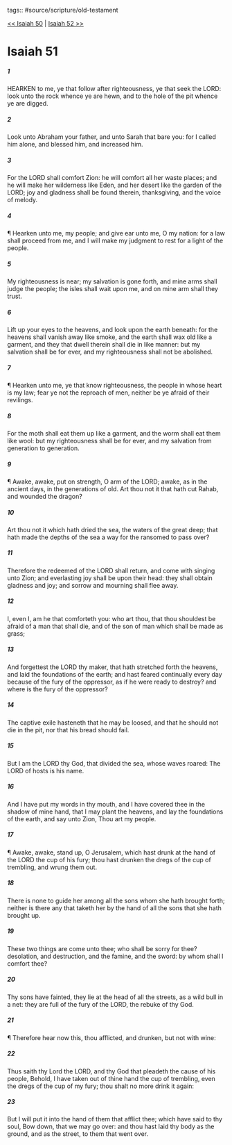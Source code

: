 tags:: #source/scripture/old-testament

[<< Isaiah 50](/old-testament/23_Isaiah/Isaiah_50.md) | [Isaiah 52 >>](/old-testament/23_Isaiah/Isaiah_52.md)

# Isaiah 51

##### 1

HEARKEN to me, ye that follow after righteousness, ye that seek the LORD: look unto the rock whence ye are hewn, and to the hole of the pit whence ye are digged.

##### 2

Look unto Abraham your father, and unto Sarah that bare you: for I called him alone, and blessed him, and increased him.

##### 3

For the LORD shall comfort Zion: he will comfort all her waste places; and he will make her wilderness like Eden, and her desert like the garden of the LORD; joy and gladness shall be found therein, thanksgiving, and the voice of melody.

##### 4

¶ Hearken unto me, my people; and give ear unto me, O my nation: for a law shall proceed from me, and I will make my judgment to rest for a light of the people.

##### 5

My righteousness is near; my salvation is gone forth, and mine arms shall judge the people; the isles shall wait upon me, and on mine arm shall they trust.

##### 6

Lift up your eyes to the heavens, and look upon the earth beneath: for the heavens shall vanish away like smoke, and the earth shall wax old like a garment, and they that dwell therein shall die in like manner: but my salvation shall be for ever, and my righteousness shall not be abolished.

##### 7

¶ Hearken unto me, ye that know righteousness, the people in whose heart is my law; fear ye not the reproach of men, neither be ye afraid of their revilings.

##### 8

For the moth shall eat them up like a garment, and the worm shall eat them like wool: but my righteousness shall be for ever, and my salvation from generation to generation.

##### 9

¶ Awake, awake, put on strength, O arm of the LORD; awake, as in the ancient days, in the generations of old. Art thou not it that hath cut Rahab, and wounded the dragon?

##### 10

Art thou not it which hath dried the sea, the waters of the great deep; that hath made the depths of the sea a way for the ransomed to pass over?

##### 11

Therefore the redeemed of the LORD shall return, and come with singing unto Zion; and everlasting joy shall be upon their head: they shall obtain gladness and joy; and sorrow and mourning shall flee away.

##### 12

I, even I, am he that comforteth you: who art thou, that thou shouldest be afraid of a man that shall die, and of the son of man which shall be made as grass;

##### 13

And forgettest the LORD thy maker, that hath stretched forth the heavens, and laid the foundations of the earth; and hast feared continually every day because of the fury of the oppressor, as if he were ready to destroy? and where is the fury of the oppressor?

##### 14

The captive exile hasteneth that he may be loosed, and that he should not die in the pit, nor that his bread should fail.

##### 15

But I am the LORD thy God, that divided the sea, whose waves roared: The LORD of hosts is his name.

##### 16

And I have put my words in thy mouth, and I have covered thee in the shadow of mine hand, that I may plant the heavens, and lay the foundations of the earth, and say unto Zion, Thou art my people.

##### 17

¶ Awake, awake, stand up, O Jerusalem, which hast drunk at the hand of the LORD the cup of his fury; thou hast drunken the dregs of the cup of trembling, and wrung them out.

##### 18

There is none to guide her among all the sons whom she hath brought forth; neither is there any that taketh her by the hand of all the sons that she hath brought up.

##### 19

These two things are come unto thee; who shall be sorry for thee? desolation, and destruction, and the famine, and the sword: by whom shall I comfort thee?

##### 20

Thy sons have fainted, they lie at the head of all the streets, as a wild bull in a net: they are full of the fury of the LORD, the rebuke of thy God.

##### 21

¶ Therefore hear now this, thou afflicted, and drunken, but not with wine:

##### 22

Thus saith thy Lord the LORD, and thy God that pleadeth the cause of his people, Behold, I have taken out of thine hand the cup of trembling, even the dregs of the cup of my fury; thou shalt no more drink it again:

##### 23

But I will put it into the hand of them that afflict thee; which have said to thy soul, Bow down, that we may go over: and thou hast laid thy body as the ground, and as the street, to them that went over.
